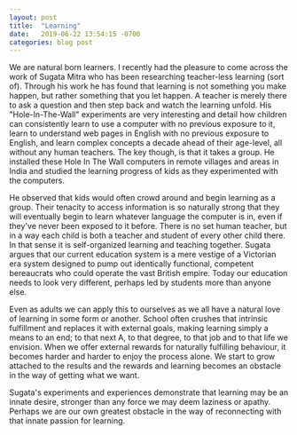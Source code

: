 ```yaml
---
layout: post
title:  "Learning"
date:   2019-06-22 13:54:15 -0700
categories: blog post
---
```


We are natural born learners. I recently had the pleasure to come across the work of Sugata Mitra who has been researching teacher-less learning (sort of). Through his work he has found that learning is not something you make happen, but rather something that you let happen. A teacher is merely there to ask a question and then step back and watch the learning unfold. His "Hole-In-The-Wall" experiments are very interesting and detail how children can consistently learn to use a computer with no previous exposure to it, learn to understand web pages in English with no previous exposure to English, and learn complex concepts a decade ahead of their age-level, all without any human teachers. The key though, is that it takes a group. He installed these Hole In The Wall computers in remote villages and areas in India and studied the learning progress of kids as they experimented with the computers. 

He observed that kids would often crowd around and begin learning as a group. Their tenacity to access information is so naturally strong that they will eventually begin to learn whatever language the computer is in, even if they've never been exposed to it before. There is no set human teacher, but in a way each child is both a teacher and student of every other child there. In that sense it is self-organized learning and teaching together. Sugata argues that our current education system is a mere vestige of a Victorian era system designed to pump out identically functional, competent bereaucrats who could operate the vast British empire. Today our education needs to look very different, perhaps led by students more than anyone else. 

Even as adults we can apply this to ourselves as we all have a natural love of learning in some form or another. School often crushes that intrinsic fulfillment and replaces it with external goals, making learning simply a means to an end; to that next A, to that degree, to that job and to that life we envision. When we offer external rewards for naturally fulfilling behaviour, it becomes harder and harder to enjoy the process alone. We start to grow attached to the results and the rewards and learning becomes an obstacle in the way of getting what we want. 

Sugata's experiments and experiences demonstrate that learning may be an innate desire, stronger than any force we may deem laziness or apathy. Perhaps we are our own greatest obstacle in the way of reconnecting with that innate passion for learning.